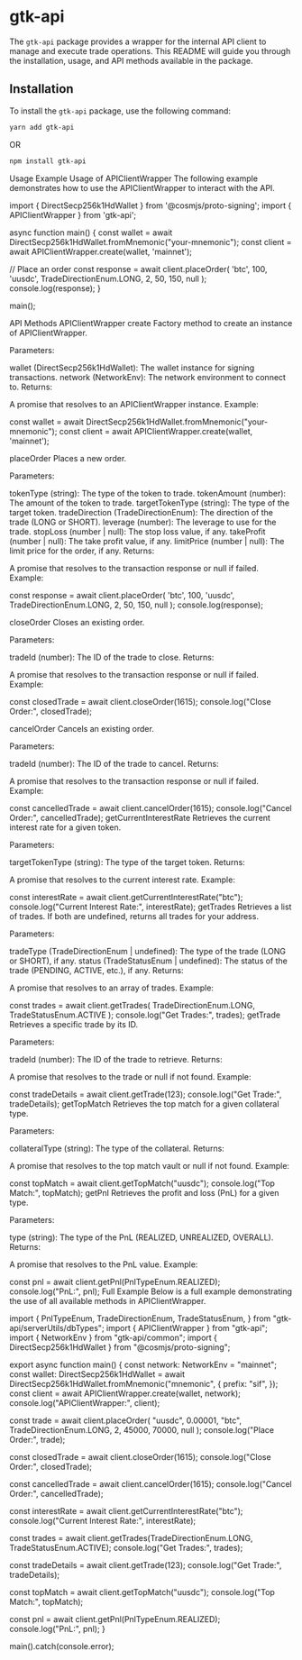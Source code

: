 # gtk-api

The `gtk-api` package provides a wrapper for the internal API client to manage and execute trade operations. This README will guide you through the installation, usage, and API methods available in the package.

## Installation

To install the `gtk-api` package, use the following command:

```bash
yarn add gtk-api

```

OR

```bash
npm install gtk-api

```

Usage
Example Usage of APIClientWrapper
The following example demonstrates how to use the APIClientWrapper to interact with the API.

import { DirectSecp256k1HdWallet } from '@cosmjs/proto-signing';
import { APIClientWrapper } from 'gtk-api';

async function main() {
const wallet = await DirectSecp256k1HdWallet.fromMnemonic("your-mnemonic");
const client = await APIClientWrapper.create(wallet, 'mainnet');

// Place an order
const response = await client.placeOrder(
'btc',
100,
'uusdc',
TradeDirectionEnum.LONG,
2,
50,
150,
null
);
console.log(response);
}

main();

API Methods
APIClientWrapper
create
Factory method to create an instance of APIClientWrapper.

Parameters:

wallet (DirectSecp256k1HdWallet): The wallet instance for signing transactions.
network (NetworkEnv): The network environment to connect to.
Returns:

A promise that resolves to an APIClientWrapper instance.
Example:

const wallet = await DirectSecp256k1HdWallet.fromMnemonic("your-mnemonic");
const client = await APIClientWrapper.create(wallet, 'mainnet');

placeOrder
Places a new order.

Parameters:

tokenType (string): The type of the token to trade.
tokenAmount (number): The amount of the token to trade.
targetTokenType (string): The type of the target token.
tradeDirection (TradeDirectionEnum): The direction of the trade (LONG or SHORT).
leverage (number): The leverage to use for the trade.
stopLoss (number | null): The stop loss value, if any.
takeProfit (number | null): The take profit value, if any.
limitPrice (number | null): The limit price for the order, if any.
Returns:

A promise that resolves to the transaction response or null if failed.
Example:

const response = await client.placeOrder(
'btc',
100,
'uusdc',
TradeDirectionEnum.LONG,
2,
50,
150,
null
);
console.log(response);

closeOrder
Closes an existing order.

Parameters:

tradeId (number): The ID of the trade to close.
Returns:

A promise that resolves to the transaction response or null if failed.
Example:

const closedTrade = await client.closeOrder(1615);
console.log("Close Order:", closedTrade);

cancelOrder
Cancels an existing order.

Parameters:

tradeId (number): The ID of the trade to cancel.
Returns:

A promise that resolves to the transaction response or null if failed.
Example:

const cancelledTrade = await client.cancelOrder(1615);
console.log("Cancel Order:", cancelledTrade);
getCurrentInterestRate
Retrieves the current interest rate for a given token.

Parameters:

targetTokenType (string): The type of the target token.
Returns:

A promise that resolves to the current interest rate.
Example:

const interestRate = await client.getCurrentInterestRate("btc");
console.log("Current Interest Rate:", interestRate);
getTrades
Retrieves a list of trades. If both are undefined, returns all trades for your address.

Parameters:

tradeType (TradeDirectionEnum | undefined): The type of the trade (LONG or SHORT), if any.
status (TradeStatusEnum | undefined): The status of the trade (PENDING, ACTIVE, etc.), if any.
Returns:

A promise that resolves to an array of trades.
Example:

const trades = await client.getTrades(
TradeDirectionEnum.LONG,
TradeStatusEnum.ACTIVE
);
console.log("Get Trades:", trades);
getTrade
Retrieves a specific trade by its ID.

Parameters:

tradeId (number): The ID of the trade to retrieve.
Returns:

A promise that resolves to the trade or null if not found.
Example:

const tradeDetails = await client.getTrade(123);
console.log("Get Trade:", tradeDetails);
getTopMatch
Retrieves the top match for a given collateral type.

Parameters:

collateralType (string): The type of the collateral.
Returns:

A promise that resolves to the top match vault or null if not found.
Example:

const topMatch = await client.getTopMatch("uusdc");
console.log("Top Match:", topMatch);
getPnl
Retrieves the profit and loss (PnL) for a given type.

Parameters:

type (string): The type of the PnL (REALIZED, UNREALIZED, OVERALL).
Returns:

A promise that resolves to the PnL value.
Example:

const pnl = await client.getPnl(PnlTypeEnum.REALIZED);
console.log("PnL:", pnl);
Full Example
Below is a full example demonstrating the use of all available methods in APIClientWrapper.

import {
PnlTypeEnum,
TradeDirectionEnum,
TradeStatusEnum,
} from "gtk-api/serverUtils/dbTypes";
import { APIClientWrapper } from "gtk-api";
import { NetworkEnv } from "gtk-api/common";
import { DirectSecp256k1HdWallet } from "@cosmjs/proto-signing";

export async function main() {
const network: NetworkEnv = "mainnet";
const wallet: DirectSecp256k1HdWallet = await DirectSecp256k1HdWallet.fromMnemonic("mnemonic", {
prefix: "sif",
});
const client = await APIClientWrapper.create(wallet, network);
console.log("APIClientWrapper:", client);

const trade = await client.placeOrder(
"uusdc",
0.00001,
"btc",
TradeDirectionEnum.LONG,
2,
45000,
70000,
null
);
console.log("Place Order:", trade);

const closedTrade = await client.closeOrder(1615);
console.log("Close Order:", closedTrade);

const cancelledTrade = await client.cancelOrder(1615);
console.log("Cancel Order:", cancelledTrade);

const interestRate = await client.getCurrentInterestRate("btc");
console.log("Current Interest Rate:", interestRate);

const trades = await client.getTrades(TradeDirectionEnum.LONG, TradeStatusEnum.ACTIVE);
console.log("Get Trades:", trades);

const tradeDetails = await client.getTrade(123);
console.log("Get Trade:", tradeDetails);

const topMatch = await client.getTopMatch("uusdc");
console.log("Top Match:", topMatch);

const pnl = await client.getPnl(PnlTypeEnum.REALIZED);
console.log("PnL:", pnl);
}

main().catch(console.error);
